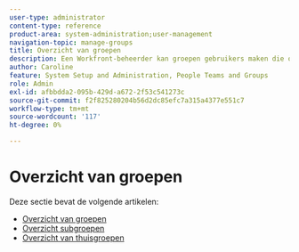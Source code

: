 ```yaml
---
user-type: administrator
content-type: reference
product-area: system-administration;user-management
navigation-topic: manage-groups
title: Overzicht van groepen
description: Een Workfront-beheerder kan groepen gebruikers maken die overeenkomen met de afdelingsstructuur. Groepen zijn vergelijkbaar met maar verschillen van teams en bedrijven. De beheerder van Workfront verleent groepen de toegang tot de gebieden van Workfront waar zij moeten werken en communiceren. Elke groep kan dan hun informatie van Workfront zoals gebruikers, malplaatjes, en douaneformulieren, en projecten gescheiden van die van andere afdelingen houden. Ten minste één groepsbeheerder is vereist voor elke groep. Groepbeheerders kunnen de pagina Groepen gebruiken om hun groepen op één locatie te beheren. U kunt maximaal 14 niveaus subgroepen maken onder één groep.
author: Caroline
feature: System Setup and Administration, People Teams and Groups
role: Admin
exl-id: afbbdda2-095b-429d-a672-2f53c541273c
source-git-commit: f2f825280204b56d2dc85efc7a315a4377e551c7
workflow-type: tm+mt
source-wordcount: '117'
ht-degree: 0%

---
```


# Overzicht van groepen

Deze sectie bevat de volgende artikelen:

* [Overzicht van groepen](../../../administration-and-setup/manage-groups/groups-overview/groups.md)
* [Overzicht subgroepen](../../../administration-and-setup/manage-groups/groups-overview/subgroups.md)
* [Overzicht van thuisgroepen](../../../administration-and-setup/manage-groups/groups-overview/home-groups.md)
